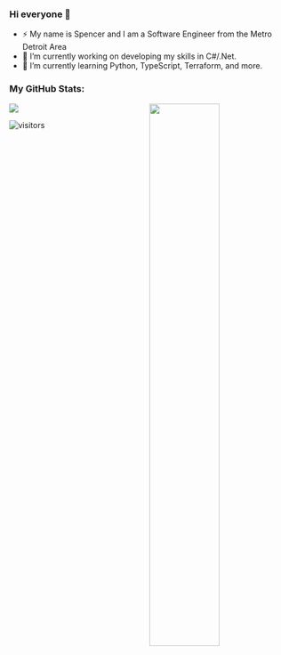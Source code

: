 ### Hi everyone 👋

- ⚡ My name is Spencer and I am a Software Engineer from the Metro Detroit Area 
- 🔭 I’m currently working on developing my skills in C#/.Net.
- 🌱 I’m currently learning Python, TypeScript, Terraform, and more. 
<!--

Here are some ideas to get you started:

- 👯 I’m looking to collaborate on ...
- 🤔 I’m looking for help with ...
- 💬 Ask me about ...
- 📫 How to reach me: ...
- ⚡ Fun fact: ...
-->

### My GitHub Stats:
<p align="left"><img width="50%" src="https://github-readme-stats.vercel.app/api?username=Alphabetsoup16&show_icons=true&theme=monokai&count_private=true" <p align="right"><img src="https://github-readme-stats.vercel.app/api/top-langs/?username=Alphabetsoup16&theme=merko&layout=compact&hide_langs_below=1" /></p>
  
![visitors](https://visitor-badge.glitch.me/badge?page_id=${your.username}.${your.repo.id})

